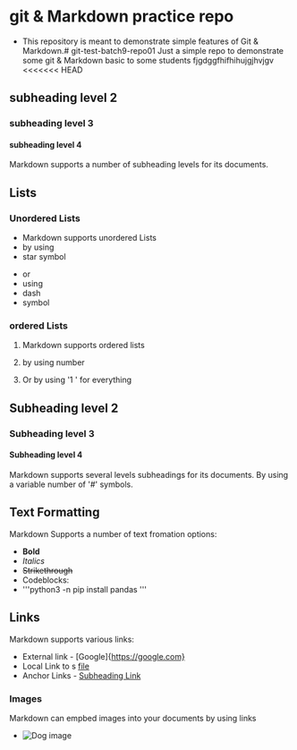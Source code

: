 # git & Markdown practice repo

* This repository is meant to demonstrate simple features of Git & Markdown.# git-test-batch9-repo01
Just a simple repo to demonstrate some git &amp; Markdown basic to some students
fjgdggfhifhihujgjhvjgv
<<<<<<< HEAD
## subheading level 2
### subheading level 3
#### subheading level 4

Markdown supports a number of subheading levels for its documents.

 ## Lists
 
 ### Unordered Lists

 * Markdown supports unordered Lists
 * by using 
 * star symbol

 - or
 - using
 - dash
 - symbol

 ### ordered Lists

 1. Markdown supports ordered lists
 2. by using number


 1. Or by using '1 ' for everything


## Subheading level 2
### Subheading level 3
#### Subheading level 4

Markdown supports several levels subheadings for its documents. By using a variable number of '#' symbols.
 ## Text Formatting 
  
  Markdown Supports a number of text fromation options:
  * **Bold**
  * *Italics*
  * <s>Strikethrough</s>
  * Codeblocks:
  * '''python3 -n pip install pandas '''
  

   ## Links
   Markdown supports various links:
  * External link - [Google]{https://google.com}
  * Local Link to s [file](.dir/sample_file.py)
  * Anchor Links - [Subheading Link](#subheading-level-2)


  ### Images
 
  Markdown can empbed images into your documents by using links
  * ![Dog image](https://post.bark.co/wp-content/uploads/2022/05/iStock-1223511966.jpg)
